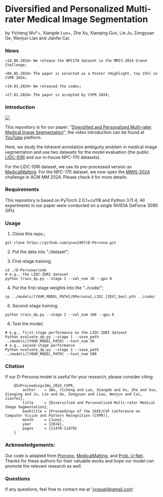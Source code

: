 # Diversified and Personalized Multi-rater Medical Image Segmentation
by Yicheng Wu*+, Xiangde Luo+, Zhe Xu, Xiaoqing Guo, Lie Ju, Zongyuan Ge, Wenjun Liao and Jianfei Cai.

### News
```
<18.06.2024> We release the NPC170 dataset in the MMIS-2024 Grand Challenge;
```
```
<04.05.2024> The paper is selected as a Poster (Highlight, top 15%) in CVPR 2024;
```
```
<19.03.2024> We released the codes;
```
```
<27.02.2024> The paper is accepted by CVPR 2024;
```
### Introduction

![](assets/poster.png)

This repository is for our paper: "[Diversified and Personalized Multi-rater Medical Image Segmentation](https://openaccess.thecvf.com/content/CVPR2024/html/Wu_Diversified_and_Personalized_Multi-rater_Medical_Image_Segmentation_CVPR_2024_paper.html)", the video introduction can be found at [YouTube](https://www.youtube.com/watch?v=5sFQVk_AkpE) platform.

Here, we study the inherent annotation ambiguity problem in medical image segmentation and use two datasets for the model evaluation (the public [LIDC-IDRI](https://wiki.cancerimagingarchive.net/display/Public/LIDC-IDRI) and our in-house NPC-170 datasets). 

For the LIDC-IDRI dataset, we use its pre-processed version as [MedicalMatting](https://doi.org/10.1007/978-3-030-87199-4_54). For the NPC-170 dataset, we now open the [MMIS-2024](https://mmis2024.com/) challenge in ACM MM 2024. Please check it for more details.

### Requirements
This repository is based on PyTorch 2.0.1+cu118 and Python 3.11.4; All experiments in our paper were conducted on a single NVIDIA GeForce 3090 GPU.

### Usage
1. Clone this repo.;
```
git clone https://github.com/ycwu1997/D-Persona.git
```
2. Put the data into "./dataset";

3. First-stage training;
```
cd ./D-Persona/code
# e.g., the LIDC-IDRI dataset
python train_dp.py --stage 1 --val_num 10 --gpu 0
```
4. Put the first-stage weights into the "../code/";
```
cp ../models/[YOUR_MODEL_PATH]/DPersona1_LIDC_[IDX]_best.pth ../code/
```

6. Second-stage training;
```
python train_dp.py --stage 2 --val_num 100 --gpu 0
```
6. Test the model;
```
# e.g., first-stage performance on the LIDC-IDRI dataset
Python evaluate_dp.py --stage 1 --save_path ../models/[YOUR_MODEL_PATH] --test_num 50
# e.g., second-stage performance
Python evaluate_dp.py --stage 2 --save_path ../models/[YOUR_MODEL_PATH] --test_num 500
```

### Citation
If our D-Persona model is useful for your research, please consider citing:

        @InProceedings{Wu_2024_CVPR,
            author    = {Wu, Yicheng and Luo, Xiangde and Xu, Zhe and Guo, Xiaoqing and Ju, Lie and Ge, Zongyuan and Liao, Wenjun and Cai, Jianfei},
            title     = {Diversified and Personalized Multi-rater Medical Image Segmentation},
            booktitle = {Proceedings of the IEEE/CVF Conference on Computer Vision and Pattern Recognition (CVPR)},
            month     = {June},
            year      = {2024},
            pages     = {11470-11479}
        }

### Acknowledgements:
Our code is adapted from [Pionono](https://github.com/arneschmidt/pionono_segmentation), [MedicalMatting](https://github.com/wangsssky/MedicalMatting), and [Prob. U-Net](https://github.com/stefanknegt/Probabilistic-Unet-Pytorch). Thanks for these authors for their valuable works and hope our model can promote the relevant research as well.

### Questions
If any questions, feel free to contact me at 'ycwueli@gmail.com'
